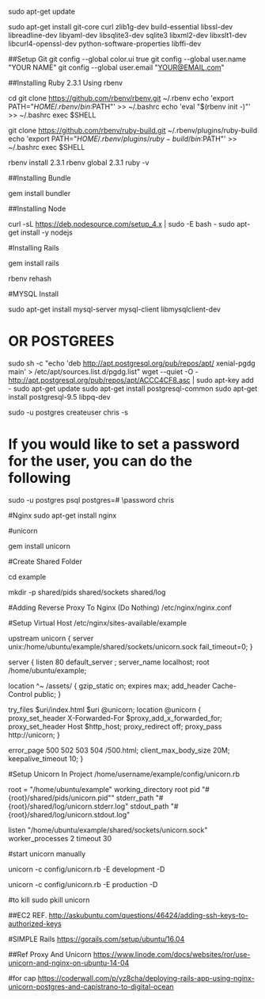 sudo apt-get update

sudo apt-get install git-core curl zlib1g-dev build-essential libssl-dev libreadline-dev libyaml-dev libsqlite3-dev sqlite3 libxml2-dev libxslt1-dev libcurl4-openssl-dev python-software-properties libffi-dev

##Setup Git
git config --global color.ui true
git config --global user.name "YOUR NAME"
git config --global user.email "YOUR@EMAIL.com"

##Installing Ruby 2.3.1 Using rbenv

cd
git clone https://github.com/rbenv/rbenv.git ~/.rbenv
echo 'export PATH="$HOME/.rbenv/bin:$PATH"' >> ~/.bashrc
echo 'eval "$(rbenv init -)"' >> ~/.bashrc
exec $SHELL

git clone https://github.com/rbenv/ruby-build.git ~/.rbenv/plugins/ruby-build
echo 'export PATH="$HOME/.rbenv/plugins/ruby-build/bin:$PATH"' >> ~/.bashrc
exec $SHELL

rbenv install 2.3.1
rbenv global 2.3.1
ruby -v

##Installing Bundle

gem install bundler

##Installing Node

curl -sL https://deb.nodesource.com/setup_4.x | sudo -E bash -
sudo apt-get install -y nodejs

#Installing Rails

gem install rails


rbenv rehash

#MYSQL Install

sudo apt-get install mysql-server mysql-client libmysqlclient-dev


# OR POSTGREES

sudo sh -c "echo 'deb http://apt.postgresql.org/pub/repos/apt/ xenial-pgdg main' > /etc/apt/sources.list.d/pgdg.list"
wget --quiet -O - http://apt.postgresql.org/pub/repos/apt/ACCC4CF8.asc | sudo apt-key add -
sudo apt-get update
sudo apt-get install postgresql-common
sudo apt-get install postgresql-9.5 libpq-dev

sudo -u postgres createuser chris -s

# If you would like to set a password for the user, you can do the following
sudo -u postgres psql
postgres=# \password chris

#Nginx
sudo apt-get install nginx


#unicorn
	
gem install unicorn

#Create Shared Folder

cd example
	
mkdir -p shared/pids shared/sockets shared/log

#Adding Reverse Proxy To Nginx (Do Nothing)
/etc/nginx/nginx.conf


#Setup Virtual Host
/etc/nginx/sites-available/example

upstream unicorn {
  server unix:/home/ubuntu/example/shared/sockets/unicorn.sock fail_timeout=0;
}

server {
  listen 80 default_server ;
  server_name localhost;
  root /home/ubuntu/example;

  location ^~ /assets/ {
    gzip_static on;
    expires max;
    add_header Cache-Control public;
  }

  try_files $uri/index.html $uri @unicorn;
  location @unicorn {
    proxy_set_header X-Forwarded-For $proxy_add_x_forwarded_for;
    proxy_set_header Host $http_host;
    proxy_redirect off;
    proxy_pass http://unicorn;
  }

  error_page 500 502 503 504 /500.html;
  client_max_body_size 20M;
  keepalive_timeout 10;
}



#Setup Unicorn In Project
/home/username/example/config/unicorn.rb

root = "/home/ubuntu/example"
working_directory root
pid "#{root}/shared/pids/unicorn.pid""
stderr_path "#{root}/shared/log/unicorn.stderr.log"
stdout_path "#{root}/shared/log/unicorn.stdout.log"

listen "/home/ubuntu/example/shared/sockets/unicorn.sock"
worker_processes 2
timeout 30



#start unicorn manually

unicorn -c config/unicorn.rb -E development -D


	
unicorn -c config/unicorn.rb -E production -D



#to kill
sudo pkill unicorn



##EC2 REF.
http://askubuntu.com/questions/46424/adding-ssh-keys-to-authorized-keys

#SIMPLE Rails
https://gorails.com/setup/ubuntu/16.04

##Ref Proxy And Unicorn
https://www.linode.com/docs/websites/ror/use-unicorn-and-nginx-on-ubuntu-14-04

#for cap
https://coderwall.com/p/yz8cha/deploying-rails-app-using-nginx-unicorn-postgres-and-capistrano-to-digital-ocean
